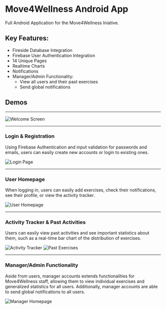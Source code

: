 # Move4Wellness Android App

Full Android Application for the Move4Wellness Iniative.

## Key Features:
* Fireside Database Integration
* Firebase User Authentication Integration
* 14 Unique Pages
* Realtime Charts
* Notifications
* Manager/Admin Functionality:
    * View all users and their past exercises
    * Send global notifications

## Demos

---

![Welcome Screen](Demo_Screenshots/WelcomePage.png)

---

### Login & Registration
Using Firebase Authentication and input validation for passwords and emails, users can easily create new accounts or login to existing ones.

![Login Page](Demo_Screenshots/LoginPage.png)

---

### User Homepage
When logging in, users can easily add exercises, check their notifications, see their profile, or view the activity tracker.

![User Homepage](Demo_Screenshots/UserHomepage.png)

---

### Activity Tracker & Past Activities
Users can easily view past activities and see important statistics about them, such as a real-time bar chart of the distribution of exercises.

![Activity Tracker](Demo_Screenshots/ActivityTracker.png) ![Past Exercises](Demo_Screenshots/ExerciseHistory.png)

---

### Manager/Admin Functionality
Aside from users, manager accounts extends functionalities for Move4Wellness staff, allowing them to view individual exercises and generalized statistics for all users. Additionally, manager accounts are able to send global notifications to all users.

![Manager Homepage](Demo_Screenshots/ManagerHomepage.png)



